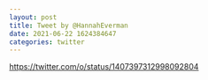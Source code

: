 ```yaml
--- 
layout: post 
title: Tweet by @HannahEverman 
date: 2021-06-22 1624384647 
categories: twitter 
--- 
```

https://twitter.com/o/status/1407397312998092804